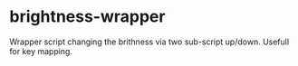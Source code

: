 brightness-wrapper
==================

Wrapper script changing the brithness via two sub-script up/down. Usefull for key mapping.

